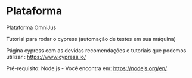 # Plataforma
Plataforma OmniJus

Tutorial para rodar o cypress (automação de testes em sua máquina)

Página cypress com as devidas recomendações e tutoriais que podemos utilizar :
https://www.cypress.io/

Pré-requisito:
Node.js - Você encontra em: https://nodejs.org/en/



